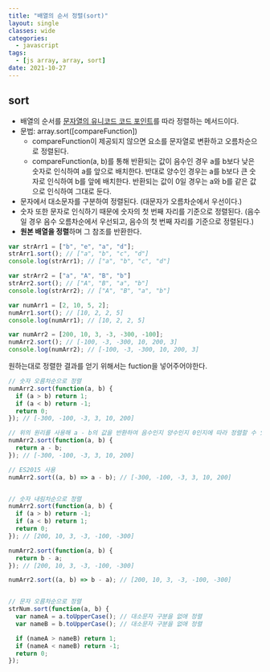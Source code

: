 ```yaml
---
title: "배열의 순서 정렬(sort)"
layout: single
classes: wide
categories:
  - javascript
tags:
  - [js array, array, sort]
date: 2021-10-27
---
```


## sort 
* 배열의 순서를 <u>문자열의 유니코드 코드 포인트</u>를 따라 정렬하는 메서드이다.
* 문법: array.sort([compareFunction])  
  * compareFunction이 제공되지 않으면 요소를 문자열로 변환하고 오름차순으로 정렬된다.
  * compareFunction(a, b)를 통해 반환되는 값이 음수인 경우 a를 b보다 낮은 숫자로 인식하여 a를 앞으로 배치한다. 반대로 양수인 경우는 a를 b보다 큰 숫자로 인식하여 b를 앞에 배치한다. 반환되는 값이 0일 경우는 a와 b를 같은 값으로 인식하여 그대로 둔다.
* 문자에서 대소문자를 구분하여 정렬된다. (대문자가 오름차순에서 우선이다.)
* 숫자 또한 문자로 인식하기 때문에 숫자의 첫 번째 자리를 기준으로 정렬된다. (음수일 경우 음수 오름차순에서 우선되고, 음수의 첫 번째 자리를 기준으로 정렬된다.)
* **원본 배열을 정렬**하며 그 참조를 반환한다.

```javascript
var strArr1 = ["b", "e", "a", "d"];
strArr1.sort(); // ["a", "b", "c", "d"]
console.log(strArr1); // ["a", "b", "c", "d"]

var strArr2 = ["a", "A", "B", "b"]
strArr2.sort(); // ["A", "B", "a", "b"]
console.log(strArr2); // ["A", "B", "a", "b"]

var numArr1 = [2, 10, 5, 2];
numArr1.sort(); // [10, 2, 2, 5]
console.log(numArr1); // [10, 2, 2, 5]

var numArr2 = [200, 10, 3, -3, -300, -100];
numArr2.sort(); // [-100, -3, -300, 10, 200, 3]
console.log(numArr2); // [-100, -3, -300, 10, 200, 3]
```

원하는대로 정렬한 결과를 얻기 위해서는 fuction을 넣어주어야한다.
```javascript
// 숫자 오름차순으로 정렬
numArr2.sort(function(a, b) {
  if (a > b) return 1;
  if (a < b) return -1;
  return 0;
}); // [-300, -100, -3, 3, 10, 200]

// 위의 원리를 사용해 a - b의 값을 반환하여 음수인지 양수인지 0인지에 따라 정렬할 수 있다. 
numArr2.sort(function(a, b) {
  return a - b;
}); // [-300, -100, -3, 3, 10, 200]

// ES2015 사용
numArr2.sort((a, b) => a - b); // [-300, -100, -3, 3, 10, 200]


// 숫자 내림차순으로 정렬
numArr2.sort(function(a, b) {
  if (a > b) return -1;
  if (a < b) return 1;
  return 0;
}); // [200, 10, 3, -3, -100, -300]

numArr2.sort(function(a, b) {
  return b - a;
}); // [200, 10, 3, -3, -100, -300]

numArr2.sort((a, b) => b - a); // [200, 10, 3, -3, -100, -300]


// 문자 오름차순으로 정렬
strNum.sort(function(a, b) {
  var nameA = a.toUpperCase(); // 대소문자 구분을 없애 정렬
  var nameB = b.toUpperCase(); // 대소문자 구분을 없애 정렬

  if (nameA > nameB) return 1;
  if (nameA < nameB) return -1;
  return 0;
});
```